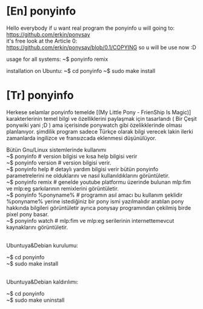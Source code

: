 # [En] ponyinfo
Hello everybody if u want real program the ponyinfo u will going to:
  https://github.com/erkin/ponysay  
it's free look at the Article 0:
  https://github.com/erkin/ponysay/blob/0.1/COPYING
    so u will be use now :D

usage for all systems:
  ~$ ponyinfo remix 

installation on Ubuntu:
  ~$ cd ponyinfo
  ~$ sudo make install

# [Tr] ponyinfo
Herkese selamlar ponyinfo temelde [(My Little Pony - FrienShip Is Magic)] karakterlerinin temel bilgi ve özelliklerini
paylaşmak için tasarlandı ( Bir Çeşit ponywiki yani ;D ) ama içerisinde ponywatch gibi özelikklerinde olması planlanıyor.
şimdilik program sadece Türkçe olarak bilgi verecek lakin ilerki zamanlarda ingilizce ve fransızcada eklenmesi düşünülüyor.

Bütün Gnu/Linux sistemlerinde kullanımı
<br>
  ~$ ponyinfo # version bilgisi ve kısa help bilgisi verir
<br>
  ~$ ponyinfo version # version bilgisi verir.
<br>
  ~$ ponyinfo help # detaylı yardım bilgisi verir bütün ponyinfo parametrelerini ne olduklarını ve nasıl kullanıldıklarını görüntületir.
<br>
  ~$ ponyinfo remix # genelde youtube platformu üzerinde bulunan mlp:fim ve mlp:eg şarkılarının remixlerini görüntületir.
<br>
  ~$ ponyinfo %ponyname% # programın asıl amacı bu kullanım şeklidir %ponyname% yerine istediğiniz bir pony ismi yazılmalıdır aratılan pony hakkında bilgileri görüntületir ayrıca ponysay programından çekilmiş birde pixel pony basar.
<br>
 ~$ ponyinfo watch # mlp:fim ve mlp:eg serilerinin internettemevcut kaynaklarını görüntületir.
<br>
<br>
<p>Ubuntuya&Debian kurulumu:</p>
  ~$ cd ponyinfo
<br>
  ~$ sudo make install
<br>
<br>
<p>Ubuntuya&Debian kaldırılımı:</p>
  ~$ cd ponyinfo
<br>
  ~$ sudo make uninstall
